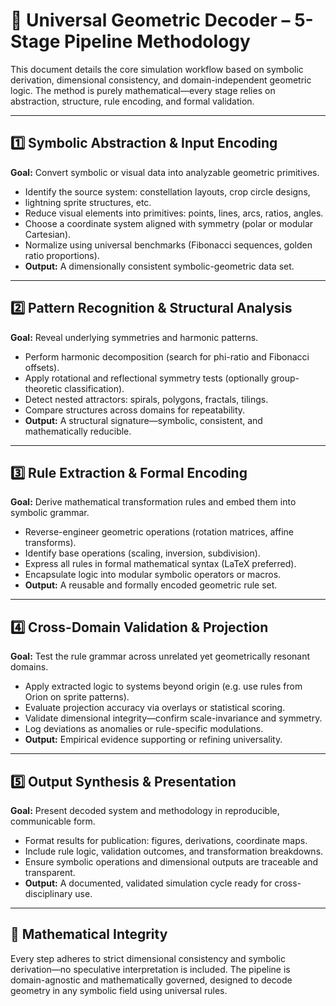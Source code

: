 # 🔷 Universal Geometric Decoder – 5-Stage Pipeline Methodology

This document details the core simulation workflow based on symbolic derivation,
dimensional consistency, and domain-independent geometric logic. The method is 
purely mathematical—every stage relies on abstraction, structure, rule encoding, 
and formal validation.

---

## 1️⃣ Symbolic Abstraction & Input Encoding

**Goal:** Convert symbolic or visual data into analyzable geometric primitives.

- Identify the source system: constellation layouts, crop circle designs,
- lightning sprite structures, etc.
- Reduce visual elements into primitives: points, lines, arcs, ratios, angles.
- Choose a coordinate system aligned with symmetry (polar or modular Cartesian).
- Normalize using universal benchmarks (Fibonacci sequences, golden ratio proportions).
- **Output:** A dimensionally consistent symbolic-geometric data set.

---

## 2️⃣ Pattern Recognition & Structural Analysis

**Goal:** Reveal underlying symmetries and harmonic patterns.

- Perform harmonic decomposition (search for phi-ratio and Fibonacci offsets).
- Apply rotational and reflectional symmetry tests (optionally group-theoretic classification).
- Detect nested attractors: spirals, polygons, fractals, tilings.
- Compare structures across domains for repeatability.
- **Output:** A structural signature—symbolic, consistent, and mathematically reducible.

---

## 3️⃣ Rule Extraction & Formal Encoding

**Goal:** Derive mathematical transformation rules and embed them into symbolic grammar.

- Reverse-engineer geometric operations (rotation matrices, affine transforms).
- Identify base operations (scaling, inversion, subdivision).
- Express all rules in formal mathematical syntax (LaTeX preferred).
- Encapsulate logic into modular symbolic operators or macros.
- **Output:** A reusable and formally encoded geometric rule set.

---

## 4️⃣ Cross-Domain Validation & Projection

**Goal:** Test the rule grammar across unrelated yet geometrically resonant domains.

- Apply extracted logic to systems beyond origin (e.g. use rules from Orion on sprite patterns).
- Evaluate projection accuracy via overlays or statistical scoring.
- Validate dimensional integrity—confirm scale-invariance and symmetry.
- Log deviations as anomalies or rule-specific modulations.
- **Output:** Empirical evidence supporting or refining universality.

---

## 5️⃣ Output Synthesis & Presentation

**Goal:** Present decoded system and methodology in reproducible, communicable form.

- Format results for publication: figures, derivations, coordinate maps.
- Include rule logic, validation outcomes, and transformation breakdowns.
- Ensure symbolic operations and dimensional outputs are traceable and transparent.
- **Output:** A documented, validated simulation cycle ready for cross-disciplinary use.

---

## 🧠 Mathematical Integrity

Every step adheres to strict dimensional consistency and symbolic derivation—no speculative
interpretation is included. The pipeline is domain-agnostic and mathematically governed, designed
to decode geometry in any symbolic field using universal rules.
